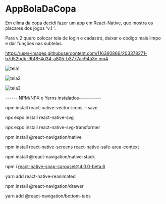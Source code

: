 # AppBolaDaCopa


Em cilma da copa decidi fazer um app em React-Native, que mostra os placares dos jogos 'v.1 '.


Para v.2 quero colocar tela de login e cadastro, deixar o codigo mais limpo e dar funções nas subtelas.



https://user-images.githubusercontent.com/116360866/203378271-b7d52bdb-9bf8-4d34-a805-b3777ac94a3e.mp4





![tela1](https://user-images.githubusercontent.com/116360866/203376208-1a32f3c9-c030-4df8-aa41-66b9a103573b.png)


![tela2](https://user-images.githubusercontent.com/116360866/203376213-eb24850f-95c0-4603-9429-e4faf03f2dc9.png)


![tela3](https://user-images.githubusercontent.com/116360866/203376215-fb75b42a-b197-4a3c-bbee-9a64be0897c5.png)



------ NPM/NPX e Yarns instalados-----------

npm install react-native-vector-icons --save

npx expo install react-native-svg 

npx expo install react-native-svg-transformer 

npm install @react-navigation/native

npm install react-native-screens react-native-safe-area-context

npm install @react-navigation/native-stack

npm i react-native-snap-carousel@4.0.0-beta.6

yarn add react-native-reanimated

npm install @react-navigation/drawer

yarn add @react-navigation/bottom-tabs





